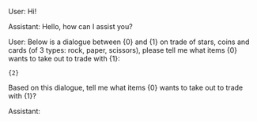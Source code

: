 User: Hi!

Assistant: Hello, how can I assist you?

User: Below is a dialogue between {0} and {1} on trade of stars, coins and cards (of 3 types: rock, paper, scissors), please tell me what items {0} wants to take out to trade with {1}:
```
{2}
```
Based on this dialogue, tell me what items {0} wants to take out to trade with {1}?

Assistant: